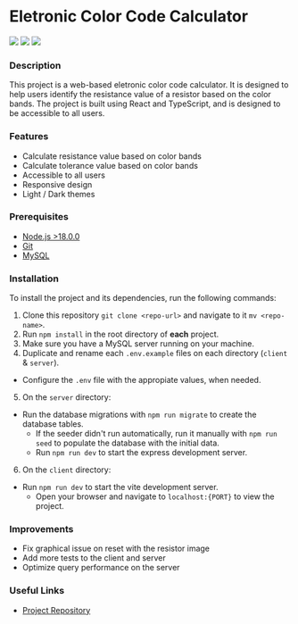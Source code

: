 # Eletronic Color Code Calculator

![](https://img.shields.io/badge/Enroute-Challenge) ![](https://img.shields.io/badge/Version-1.1.0-blueviolet) ![](https://img.shields.io/badge/Status-Beta-blue)


### Description

This project is a web-based eletronic color code calculator. It is designed to help users identify the resistance value of a resistor based on the color bands. The project is built using React and TypeScript, and is designed to be accessible to all users.

### Features

- Calculate resistance value based on color bands
- Calculate tolerance value based on color bands
- Accessible to all users
- Responsive design
- Light / Dark themes

### Prerequisites

- [Node.js >18.0.0](https://nodejs.org/en/download/)
- [Git](https://git-scm.com/downloads)
- [MySQL](https://dev.mysql.com/downloads/mysql/)

### Installation

To install the project and its dependencies, run the following commands:

1. Clone this repository `git clone <repo-url>` and navigate to it `mv <repo-name>`.
2. Run `npm install` in the root directory of **each** project.
3. Make sure you have a MySQL server running on your machine.
4. Duplicate and rename each `.env.example` files on each directory (`client` & `server`).
  - Configure the `.env` file with the appropiate values, when needed.
5. On the `server` directory:
  - Run the database migrations with `npm run migrate` to create the database tables.
	  - If the seeder didn't run automatically, run it manually with `npm run seed` to populate the database with the initial data.
	- Run `npm run dev` to start the express development server.
6. On the `client` directory:
  - Run `npm run dev` to start the vite development server.
	- Open your browser and navigate to `localhost:{PORT}` to view the project.


### Improvements

- Fix graphical issue on reset with the resistor image
- Add more tests to the client and server
- Optimize query performance on the server


### Useful Links

- [Project Repository](https://github.com/AlburIvan/enroute-challenge)